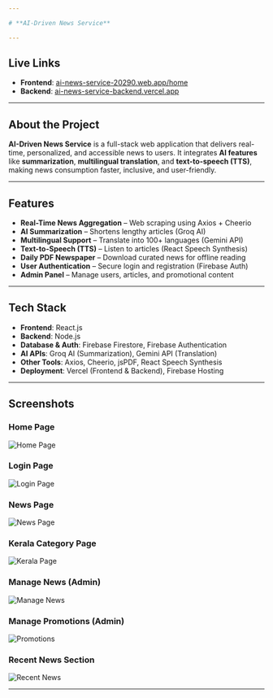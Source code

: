 ```yaml
---

# **AI-Driven News Service**

---
```


## **Live Links**

* **Frontend**: [ai-news-service-20290.web.app/home](https://ai-news-service-20290.web.app/home)
* **Backend**: [ai-news-service-backend.vercel.app](https://ai-news-service-backend.vercel.app)

---

## **About the Project**

**AI-Driven News Service** is a full-stack web application that delivers real-time, personalized, and accessible news to users.
It integrates **AI features** like **summarization**, **multilingual translation**, and **text-to-speech (TTS)**, making news consumption faster, inclusive, and user-friendly.

---

## **Features**

*  **Real-Time News Aggregation** – Web scraping using Axios + Cheerio
*  **AI Summarization** – Shortens lengthy articles (Groq AI)
*  **Multilingual Support** – Translate into 100+ languages (Gemini API)
*  **Text-to-Speech (TTS)** – Listen to articles (React Speech Synthesis)
*  **Daily PDF Newspaper** – Download curated news for offline reading
*  **User Authentication** – Secure login and registration (Firebase Auth)
*  **Admin Panel** – Manage users, articles, and promotional content

---

## **Tech Stack**

* **Frontend**: React.js
* **Backend**: Node.js
* **Database & Auth**: Firebase Firestore, Firebase Authentication
* **AI APIs**: Groq AI (Summarization), Gemini API (Translation)
* **Other Tools**: Axios, Cheerio, jsPDF, React Speech Synthesis
* **Deployment**: Vercel (Frontend & Backend), Firebase Hosting

---

##  Screenshots

### Home Page  
![Home Page](Images/home.png)

### Login Page  
![Login Page](Images/login.png)

### News Page  
![News Page](Images/newspage.png)

### Kerala Category Page  
![Kerala Page](Images/kerala.png)

### Manage News (Admin)  
![Manage News](Images/managenews.png)

### Manage Promotions (Admin)  
![Promotions](Images/promo.png)

### Recent News Section  
![Recent News](Images/recent%20news.png)


---

